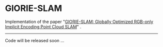 # GlORIE-SLAM

Implementation of the paper "[GlORIE-SLAM: Globally Optimized RGB-only Implicit Encoding Point Cloud SLAM](https://arxiv.org/abs/2403.19549)" . 

---

Code will be released soon ...
